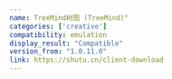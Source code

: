 ```yaml
---
name: TreeMind树图 (TreeMind)"
categories: ['creative']
compatibility: emulation
display_result: "Compatible"
version_from: "1.0.11.0"
link: https://shutu.cn/client-download
---
```

